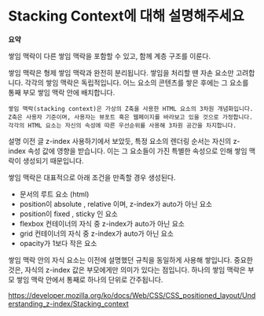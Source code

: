 # Stacking Context에 대해 설명해주세요

**요약**

쌓임 맥락이 다른 쌓임 맥락을 포함할 수 있고, 함께 계층 구조를 이룬다.  

쌓임 맥락은 형제 쌓임 맥락과 완전히 분리됩니다. 쌓임을 처리할 땐 자손 요소만 고려합니다.
각각의 쌓임 맥락은 독립적입니다. 어느 요소의 콘텐츠를 쌓은 후에는 그 요소를 통째 부모 쌓임 맥락 안에 배치합니다.

```
쌓임 맥락(stacking context)은 가상의 Z축을 사용한 HTML 요소의 3차원 개념화입니다. Z축은 사용자 기준이며, 사용자는 뷰포트 혹은 웹페이지를 바라보고 있을 것으로 가정합니다. 각각의 HTML 요소는 자신의 속성에 따른 우선순위를 사용해 3차원 공간을 차지합니다.
```
설명
이전 글 z-index 사용하기에서 보았듯, 특정 요소의 렌더링 순서는 자신의 z-index 속성 값에 영향을 받습니다. 이는 그 요소들이 가진 특별한 속성으로 인해 쌓임 맥락이 생성되기 때문입니다.


쌓임 맥락은 대표적으로 아래 조건을 만족할 경우 생성된다.

- 문서의 루트 요소 (html)
- position이 absolute , relative 이며, z-index가 auto가 아닌 요소
- position이 fixed , sticky 인 요소
- flexbox 컨테이너의 자식 중 z-index가 auto가 아닌 요소
- grid 컨테이너의 자식 중 z-index가 auto가 아닌 요소
- opacity가 1보다 작은 요소


쌓임 맥락 안의 자식 요소는 이전에 설명했던 규칙을 동일하게 사용해 쌓입니다. 중요한 것은, 자식의 z-index 값은 부모에게만 의미가 있다는 점입니다. 하나의 쌓임 맥락은 부모 쌓임 맥락 안에서 통째로 하나의 단위로 간주됩니다.



https://developer.mozilla.org/ko/docs/Web/CSS/CSS_positioned_layout/Understanding_z-index/Stacking_context  